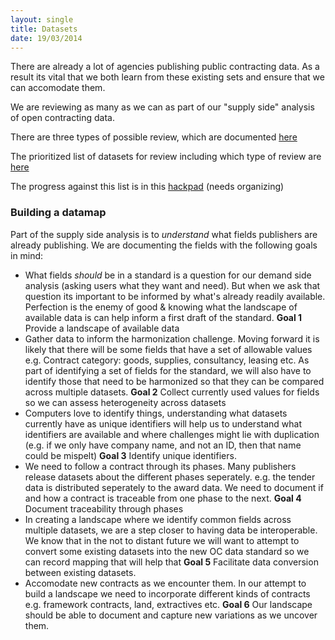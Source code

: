 ```yaml
---
layout: single
title: Datasets
date: 19/03/2014
---
```

There are already a lot of agencies publishing public contracting data. As a 
result its vital that we both learn from these existing sets and ensure that 
we can accomodate them.

We are reviewing as many as we can as part of our "supply side" analysis of 
open contracting data.

There are three types of possible review, which are documented [here](review_types.html)

The prioritized list of datasets for review including which type of review are [here](priorities.html)

The progress against this list is in this [hackpad](https://opencontractingdata.hackpad.com/Dataset-Review-progress-CtdgQB5aLrA) (needs organizing)

### Building a datamap
Part of the supply side analysis is to *understand* what fields publishers are already publishing. We are documenting the fields with the following goals in mind:

* What fields *should* be in a standard is a question for our demand side analysis (asking users what they want and need). But when we ask that question its important to be informed by what's already readily available. Perfection is the enemy of good & knowing what the landscape of available data is can help inform a first draft of the standard. **Goal 1** Provide a landscape of available data
* Gather data to inform the harmonization challenge. Moving forward it is likely that there will be some fields that have a set of allowable values e.g. Contract category: goods, supplies, consultancy, leasing etc. As part of identifying a set of fields for the standard, we will also have to identify those that need to be harmonized so that they can be compared across multiple datasets. **Goal 2** Collect currently used values for fields so we can assess heterogeneity across datasets
* Computers love to identify things, understanding what datasets currently have as unique identifiers will help us to understand what identifiers are available and where challenges might lie with duplication (e.g. if we only have company name, and not an ID, then that name could be mispelt) **Goal 3** Identify unique identifiers.
* We need to follow a contract through its phases. Many publishers release datasets about the different phases seperately. e.g. the tender data is distributed seperately to the award data. We need to document if and how a contract is traceable from one phase to the next. **Goal 4** Document traceability through phases
* In creating a landscape where we identify common fields across multiple datasets, we are a step closer to having data be interoperable. We know that in the not to distant future we will want to attempt to convert some existing datasets into the new OC data standard so we can record mapping that will help that **Goal 5** Facilitate data conversion between existing datasets.
* Accomodate new contracts as we encounter them. In our attempt to build a landscape we need to incorporate different kinds of contracts e.g. framework contracts, land, extractives etc. **Goal 6** Our landscape should be able to document and capture new variations as we uncover them.
